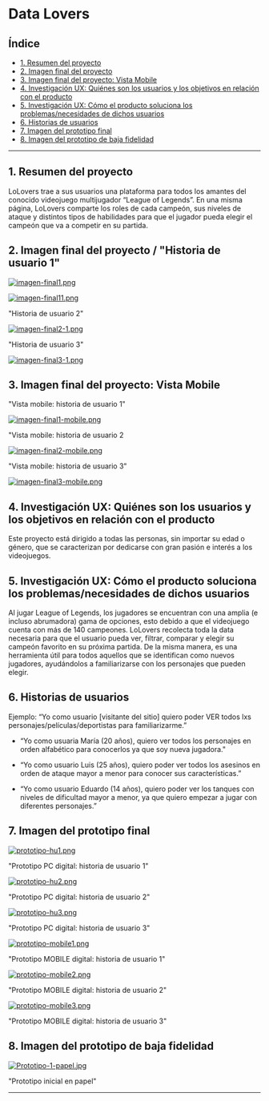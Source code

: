 # Data Lovers

## Índice

* [1. Resumen del proyecto](#2-resumen-del-proyecto)
* [2. Imagen final del proyecto](#2-imagen-final-del-proyecto)
* [3. Imagen final del proyecto: Vista Mobile](#7-imagen-final-del-proyecto-vista-mobile)
* [4. Investigación UX: Quiénes son los usuarios y los objetivos en relación con el producto](#2-investigación-ux-quiénes-son-los-usuarios-y-los-objetivos-en-relación-con-el-producto)
* [5. Investigación UX: Cómo el producto soluciona los problemas/necesidades de dichos usuarios](#4-investigación-ux-cómo-el-producto-soluciona-los-problemasnecesidades-de-dichos-usuarios)
* [6. Historias de usuarios](#5-historias-de-usuarios)
* [7. Imagen del prototipo final](#6-imagen-del-prototipo-final)
* [8. Imagen del prototipo de baja fidelidad](#6-imagen-del-prototipo-de-baja-fidelidad)

***

## 1. Resumen del proyecto

LoLovers trae a sus usuarios una plataforma para todos los amantes del conocido videojuego multijugador “League of Legends”. En una misma página, LoLovers comparte los roles de cada campeón, sus niveles de ataque y distintos tipos de habilidades para que el jugador pueda elegir el campeón que va a competir en su partida.


## 2. Imagen final del proyecto / "Historia de usuario 1"
[![imagen-final1.png](https://i.postimg.cc/x858Yb28/imagen-final1.png)](https://postimg.cc/sGBs4x1C)

[![imagen-final11.png](https://i.postimg.cc/8cmfyzPd/imagen-final11.png)](https://postimg.cc/y3WNxBRW)

"Historia de usuario 2"

[![imagen-final2-1.png](https://i.postimg.cc/Y9TpNfzJ/imagen-final2-1.png)](https://postimg.cc/gXqFmh5D)

"Historia de usuario 3"

[![imagen-final3-1.png](https://i.postimg.cc/YSk895cP/imagen-final3-1.png)](https://postimg.cc/NKJRCPj8)

## 3. Imagen final del proyecto: Vista Mobile

"Vista mobile: historia de usuario 1"

[![imagen-final1-mobile.png](https://i.postimg.cc/rwXn7hJf/imagen-final1-mobile.png)](https://postimg.cc/JGx5k5SX)

"Vista mobile: historia de usuario 2

[![imagen-final2-mobile.png](https://i.postimg.cc/s2t4ZxNw/imagen-final2-mobile.png)](https://postimg.cc/f3f9GzZ9)

"Vista mobile: historia de usuario 3"

[![imagen-final3-mobile.png](https://i.postimg.cc/TYRqbZtM/imagen-final3-mobile.png)](https://postimg.cc/9zn75N3J)


## 4. Investigación UX: Quiénes son los usuarios y los objetivos en relación con el producto

Este proyecto está dirigido a todas las personas, sin importar su edad o género, que se caracterizan por dedicarse con gran pasión e interés a los videojuegos. 

## 5. Investigación UX: Cómo el producto soluciona los problemas/necesidades de dichos usuarios

Al jugar League of Legends, los jugadores se encuentran con una amplia (e incluso abrumadora) gama de opciones, esto debido a que el videojuego cuenta con más de 140 campeones. LoLovers recolecta toda la data necesaria para que el usuario pueda ver, filtrar, comparar y elegir su campeón favorito en su próxima partida. De la misma manera, es una herramienta útil para todos aquellos que se identifican como nuevos jugadores, ayudándolos a familiarizarse con los personajes que pueden elegir.

## 6. Historias de usuarios

Ejemplo: “Yo como usuario [visitante del sitio] quiero poder VER todos lxs personajes/películas/deportistas para familiarizarme.”

- “Yo como usuaria María (20 años), quiero ver todos los personajes en orden alfabético para conocerlos ya que soy nueva jugadora."

- “Yo como usuario Luis (25 años), quiero poder ver todos los asesinos en orden de ataque mayor a menor para conocer sus características.”

- “Yo como usuario Eduardo (14 años), quiero poder ver los tanques con niveles de dificultad mayor a menor, ya que quiero empezar a jugar con diferentes personajes.”


## 7. Imagen del prototipo final

[![prototipo-hu1.png](https://i.postimg.cc/G2N9Rt1t/prototipo-hu1.png)](https://postimg.cc/ftcMjwyQ)


"Prototipo PC digital: historia de usuario 1"

[![prototipo-hu2.png](https://i.postimg.cc/pVhB31NV/prototipo-hu2.png)](https://postimg.cc/9z2T7bFs)

"Prototipo PC digital: historia de usuario 2"

[![prototipo-hu3.png](https://i.postimg.cc/5yBQbzqg/prototipo-hu3.png)](https://postimg.cc/Zvq5LCQv)


"Prototipo PC digital: historia de usuario 3"

[![prototipo-mobile1.png](https://i.postimg.cc/sgkBQK6m/prototipo-mobile1.png)](https://postimg.cc/pmBV3Qt5)


"Prototipo MOBILE digital: historia de usuario 1"

[![prototipo-mobile2.png](https://i.postimg.cc/d11Kqc2x/prototipo-mobile2.png)](https://postimg.cc/sBtLc80Y)

"Prototipo MOBILE digital: historia de usuario 2"

[![prototipo-mobile3.png](https://i.postimg.cc/XJp7sCzq/prototipo-mobile3.png)](https://postimg.cc/47RgdmZR)


"Prototipo MOBILE digital: historia de usuario 3"

## 8. Imagen del prototipo de baja fidelidad

[![Prototipo-1-papel.jpg](https://i.postimg.cc/02y7PMm5/Prototipo-1-papel.jpg)](https://postimg.cc/SjHnGKDH)


"Prototipo inicial en papel"

***
